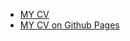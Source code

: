- [MY CV](https://tomkovich.github.io/rsschool-cv/cv)
- [MY CV on Github Pages](https://tomkovich.github.io/rsschool-cv/)
